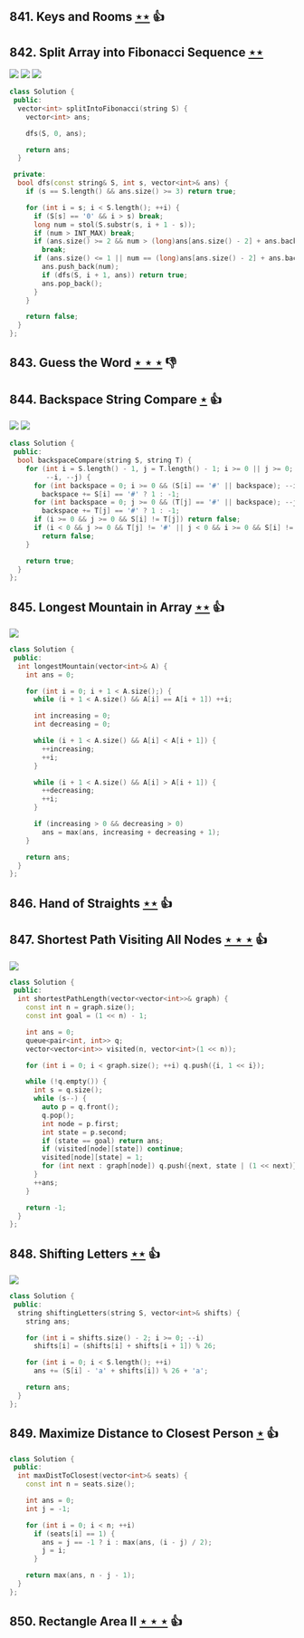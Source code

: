 ## 841. Keys and Rooms [$\star\star$](https://leetcode.com/problems/keys-and-rooms) :thumbsup:

## 842. Split Array into Fibonacci Sequence [$\star\star$](https://leetcode.com/problems/split-array-into-fibonacci-sequence)

![](https://img.shields.io/badge/-Backtracking-D0104C.svg?style=flat-square) ![](https://img.shields.io/badge/-Greedy-0B346E.svg?style=flat-square) ![](https://img.shields.io/badge/-String-60373E.svg?style=flat-square)

```cpp
class Solution {
 public:
  vector<int> splitIntoFibonacci(string S) {
    vector<int> ans;

    dfs(S, 0, ans);

    return ans;
  }

 private:
  bool dfs(const string& S, int s, vector<int>& ans) {
    if (s == S.length() && ans.size() >= 3) return true;

    for (int i = s; i < S.length(); ++i) {
      if (S[s] == '0' && i > s) break;
      long num = stol(S.substr(s, i + 1 - s));
      if (num > INT_MAX) break;
      if (ans.size() >= 2 && num > (long)ans[ans.size() - 2] + ans.back())
        break;
      if (ans.size() <= 1 || num == (long)ans[ans.size() - 2] + ans.back()) {
        ans.push_back(num);
        if (dfs(S, i + 1, ans)) return true;
        ans.pop_back();
      }
    }

    return false;
  }
};
```

## 843. Guess the Word [$\star\star\star$](https://leetcode.com/problems/guess-the-word) :thumbsdown:

## 844. Backspace String Compare [$\star$](https://leetcode.com/problems/backspace-string-compare) :thumbsup:

![](https://img.shields.io/badge/-Stack-E2943B.svg?style=flat-square) ![](https://img.shields.io/badge/-Two%20Pointers-2EA9DF.svg?style=flat-square)

```cpp
class Solution {
 public:
  bool backspaceCompare(string S, string T) {
    for (int i = S.length() - 1, j = T.length() - 1; i >= 0 || j >= 0;
         --i, --j) {
      for (int backspace = 0; i >= 0 && (S[i] == '#' || backspace); --i)
        backspace += S[i] == '#' ? 1 : -1;
      for (int backspace = 0; j >= 0 && (T[j] == '#' || backspace); --j)
        backspace += T[j] == '#' ? 1 : -1;
      if (i >= 0 && j >= 0 && S[i] != T[j]) return false;
      if (i < 0 && j >= 0 && T[j] != '#' || j < 0 && i >= 0 && S[i] != '#')
        return false;
    }

    return true;
  }
};
```

## 845. Longest Mountain in Array [$\star\star$](https://leetcode.com/problems/longest-mountain-in-array) :thumbsup:

![](https://img.shields.io/badge/-Two%20Pointers-2EA9DF.svg?style=flat-square)

```cpp
class Solution {
 public:
  int longestMountain(vector<int>& A) {
    int ans = 0;

    for (int i = 0; i + 1 < A.size();) {
      while (i + 1 < A.size() && A[i] == A[i + 1]) ++i;

      int increasing = 0;
      int decreasing = 0;

      while (i + 1 < A.size() && A[i] < A[i + 1]) {
        ++increasing;
        ++i;
      }

      while (i + 1 < A.size() && A[i] > A[i + 1]) {
        ++decreasing;
        ++i;
      }

      if (increasing > 0 && decreasing > 0)
        ans = max(ans, increasing + decreasing + 1);
    }

    return ans;
  }
};
```

## 846. Hand of Straights [$\star\star$](https://leetcode.com/problems/hand-of-straights) :thumbsup:

## 847. Shortest Path Visiting All Nodes [$\star\star\star$](https://leetcode.com/problems/shortest-path-visiting-all-nodes) :thumbsup:

![](https://img.shields.io/badge/-Dynamic%20Programming-113285.svg?style=flat-square)

```cpp
class Solution {
 public:
  int shortestPathLength(vector<vector<int>>& graph) {
    const int n = graph.size();
    const int goal = (1 << n) - 1;

    int ans = 0;
    queue<pair<int, int>> q;
    vector<vector<int>> visited(n, vector<int>(1 << n));

    for (int i = 0; i < graph.size(); ++i) q.push({i, 1 << i});

    while (!q.empty()) {
      int s = q.size();
      while (s--) {
        auto p = q.front();
        q.pop();
        int node = p.first;
        int state = p.second;
        if (state == goal) return ans;
        if (visited[node][state]) continue;
        visited[node][state] = 1;
        for (int next : graph[node]) q.push({next, state | (1 << next)});
      }
      ++ans;
    }

    return -1;
  }
};
```

## 848. Shifting Letters [$\star\star$](https://leetcode.com/problems/shifting-letters) :thumbsup:

![](https://img.shields.io/badge/-String-60373E.svg?style=flat-square)

```cpp
class Solution {
 public:
  string shiftingLetters(string S, vector<int>& shifts) {
    string ans;

    for (int i = shifts.size() - 2; i >= 0; --i)
      shifts[i] = (shifts[i] + shifts[i + 1]) % 26;

    for (int i = 0; i < S.length(); ++i)
      ans += (S[i] - 'a' + shifts[i]) % 26 + 'a';

    return ans;
  }
};
```

## 849. Maximize Distance to Closest Person [$\star$](https://leetcode.com/problems/maximize-distance-to-closest-person) :thumbsup:

```cpp
class Solution {
 public:
  int maxDistToClosest(vector<int>& seats) {
    const int n = seats.size();

    int ans = 0;
    int j = -1;

    for (int i = 0; i < n; ++i)
      if (seats[i] == 1) {
        ans = j == -1 ? i : max(ans, (i - j) / 2);
        j = i;
      }

    return max(ans, n - j - 1);
  }
};
```

## 850. Rectangle Area II [$\star\star\star$](https://leetcode.com/problems/rectangle-area-ii) :thumbsup:
